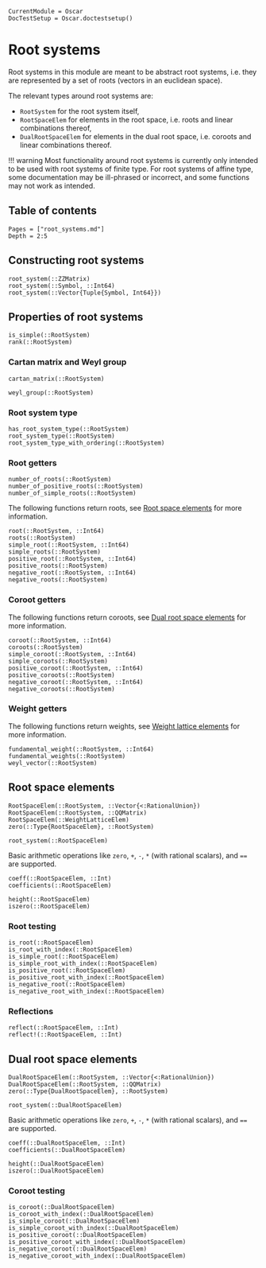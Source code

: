 ```@meta
CurrentModule = Oscar
DocTestSetup = Oscar.doctestsetup()
```

# Root systems

Root systems in this module are meant to be abstract root systems, i.e. they are represented by a set of roots (vectors in an euclidean space).

The relevant types around root systems are:
- `RootSystem` for the root system itself,
- `RootSpaceElem` for elements in the root space, i.e. roots and linear combinations thereof,
- `DualRootSpaceElem` for elements in the dual root space, i.e. coroots and linear combinations thereof.

!!! warning
    Most functionality around root systems is currently only intended to be used with root systems of finite type.
    For root systems of affine type, some documentation may be ill-phrased or incorrect, and some functions may not work as intended.

## Table of contents

```@contents
Pages = ["root_systems.md"]
Depth = 2:5
```

## Constructing root systems

```@docs
root_system(::ZZMatrix)
root_system(::Symbol, ::Int64)
root_system(::Vector{Tuple{Symbol, Int64}})
```


## Properties of root systems

```@docs
is_simple(::RootSystem)
rank(::RootSystem)
```


### Cartan matrix and Weyl group
```@docs
cartan_matrix(::RootSystem)
```
```@docs; canonical=false
weyl_group(::RootSystem)
```


### Root system type
```@docs
has_root_system_type(::RootSystem)
root_system_type(::RootSystem)
root_system_type_with_ordering(::RootSystem)
```


### Root getters
```@docs
number_of_roots(::RootSystem)
number_of_positive_roots(::RootSystem)
number_of_simple_roots(::RootSystem)
```

The following functions return roots, see [Root space elements](@ref) for more information.
```@docs
root(::RootSystem, ::Int64)
roots(::RootSystem)
simple_root(::RootSystem, ::Int64)
simple_roots(::RootSystem)
positive_root(::RootSystem, ::Int64)
positive_roots(::RootSystem)
negative_root(::RootSystem, ::Int64)
negative_roots(::RootSystem)
```


### Coroot getters
The following functions return coroots, see [Dual root space elements](@ref) for more information.
```@docs
coroot(::RootSystem, ::Int64)
coroots(::RootSystem)
simple_coroot(::RootSystem, ::Int64)
simple_coroots(::RootSystem)
positive_coroot(::RootSystem, ::Int64)
positive_coroots(::RootSystem)
negative_coroot(::RootSystem, ::Int64)
negative_coroots(::RootSystem)
```


### Weight getters
The following functions return weights, see [Weight lattice elements](@ref) for more information.
```@docs
fundamental_weight(::RootSystem, ::Int64)
fundamental_weights(::RootSystem)
weyl_vector(::RootSystem)
```


## Root space elements

```@docs
RootSpaceElem(::RootSystem, ::Vector{<:RationalUnion})
RootSpaceElem(::RootSystem, ::QQMatrix)
RootSpaceElem(::WeightLatticeElem)
zero(::Type{RootSpaceElem}, ::RootSystem)
```

```@docs
root_system(::RootSpaceElem)
```

Basic arithmetic operations like `zero`, `+`, `-`, `*` (with rational scalars), and `==` are supported.

```@docs
coeff(::RootSpaceElem, ::Int)
coefficients(::RootSpaceElem)
```

```@docs
height(::RootSpaceElem)
iszero(::RootSpaceElem)
```

### Root testing
```@docs
is_root(::RootSpaceElem)
is_root_with_index(::RootSpaceElem)
is_simple_root(::RootSpaceElem)
is_simple_root_with_index(::RootSpaceElem)
is_positive_root(::RootSpaceElem)
is_positive_root_with_index(::RootSpaceElem)
is_negative_root(::RootSpaceElem)
is_negative_root_with_index(::RootSpaceElem)
```

### Reflections
```@docs
reflect(::RootSpaceElem, ::Int)
reflect!(::RootSpaceElem, ::Int)
```


## Dual root space elements

```@docs
DualRootSpaceElem(::RootSystem, ::Vector{<:RationalUnion})
DualRootSpaceElem(::RootSystem, ::QQMatrix)
zero(::Type{DualRootSpaceElem}, ::RootSystem)
```

```@docs
root_system(::DualRootSpaceElem)
```

Basic arithmetic operations like `zero`, `+`, `-`, `*` (with rational scalars), and `==` are supported.

```@docs
coeff(::DualRootSpaceElem, ::Int)
coefficients(::DualRootSpaceElem)
```

```@docs
height(::DualRootSpaceElem)
iszero(::DualRootSpaceElem)
```

### Coroot testing
```@docs
is_coroot(::DualRootSpaceElem)
is_coroot_with_index(::DualRootSpaceElem)
is_simple_coroot(::DualRootSpaceElem)
is_simple_coroot_with_index(::DualRootSpaceElem)
is_positive_coroot(::DualRootSpaceElem)
is_positive_coroot_with_index(::DualRootSpaceElem)
is_negative_coroot(::DualRootSpaceElem)
is_negative_coroot_with_index(::DualRootSpaceElem)
```
